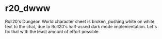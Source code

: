 # r20_dwww

Roll20's Dungeon World character sheet is broken, pushing white on white text to the chat, 
due to Roll20's half-assed dark mode implementation. Let's fix that with the least amount of effort possible.

